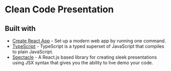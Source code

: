 # Clean Code Presentation

## Built with
- [Create React App](https://create-react-app.dev/) - Set up a modern web app by running one command.
- [TypeScript](https://www.typescriptlang.org) - TypeScript is a typed superset of JavaScript that compiles to plain JavaScript.
- [Spectacle](https://formidable.com/open-source/spectacle) - A React.js based library for creating sleek presentations using JSX syntax that gives you the ability to live demo your code.
